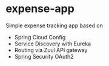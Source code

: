 # expense-app
Simple expense tracking app based on 
  - Spring Cloud Config
  - Service Discovery with Eureka
  - Routing via Zuul API gateway
  - Spring Security OAuth2
